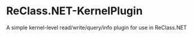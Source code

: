 # ReClass.NET-KernelPlugin
A simple kernel-level read/write/query/info plugin for use in ReClass.NET
